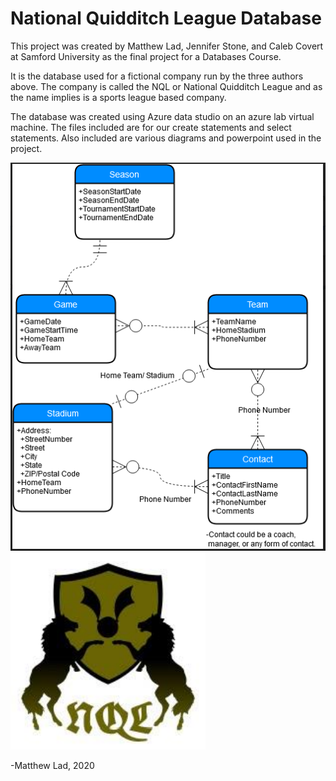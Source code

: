 # National Quidditch League Database

This project was created by Matthew Lad, Jennifer Stone, and Caleb Covert at Samford University as the final project for a Databases Course.

It is the database used for a fictional company run by the three authors above. The company is called the NQL or National Quidditch League and as the name implies is a sports league based company.

The database was created using Azure data studio on an azure lab virtual machine. The files included are for our create statements and select statements. Also included are various diagrams and powerpoint used in the project.

![alt text](https://github.com/matt0681/Databases-Course-Project/blob/master/Data%20Model.PNG?raw=true)
![alt text](https://github.com/matt0681/Databases-Course-Project/blob/master/NQL_Logo.PNG?raw=true)

-Matthew Lad, 2020
